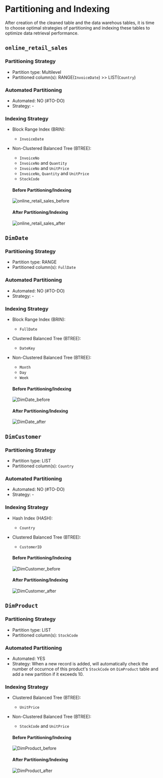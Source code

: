 # Partitioning and Indexing
After creation of the cleaned table and the data warehous tables, it is time to choose optimal strategies of partitioning and indexing these tables to optimize data retrieval performance.

## `online_retail_sales` 
### Partitioning Strategy 
- Partition type: Multilevel 
- Partitioned column(s): RANGE(`InvoiceDate`) >> LIST(`Country`) 
### Automated Partitioning 
- Automated: NO (#TO-DO)
- Strategy: -
### Indexing Strategy 
- Block Range Index (BRIN): 
    - `InvoiceDate`
- Non-Clustered Balanced Tree (BTREE): 
    - `InvoiceNo`
    - `InvoiceNo` and `Quantity`
    - `InvoiceNo` and `UnitPrice`
    - `InvoiceNo`, `Quantity` and `UnitPrice`
    - `StockCode`
    #### Before Partitioning/Indexing
    ![online_retail_sales_before](https://github.com/yossef-elmahdy/technical-assessment/blob/main/partitioning-indexing/online_retail_sales/Before.png)

    #### After Partitioning/Indexing
    ![online_retail_sales_after](https://github.com/yossef-elmahdy/technical-assessment/blob/main/partitioning-indexing/online_retail_sales/After.png)

## `DimDate` 
### Partitioning Strategy 
- Partition type: RANGE
- Partitioned column(s): `FullDate`
### Automated Partitioning 
- Automated: NO (#TO-DO)
- Strategy: -
### Indexing Strategy 
- Block Range Index (BRIN): 
    - `FullDate`
- Clustered Balanced Tree (BTREE):
    - `DateKey`
- Non-Clustered Balanced Tree (BTREE): 
    - `Month`
    - `Day` 
    - `Week` 
    #### Before Partitioning/Indexing
    ![DimDate_before](https://github.com/yossef-elmahdy/technical-assessment/blob/main/partitioning-indexing/DimDate/FullDate_Before.png)

    #### After Partitioning/Indexing
    ![DimDate_after](https://github.com/yossef-elmahdy/technical-assessment/blob/main/partitioning-indexing/DimDate/FullDate_Before.png)

## `DimCustomer` 
### Partitioning Strategy 
- Partition type: LIST 
- Partitioned column(s): `Country`
### Automated Partitioning 
- Automated: NO (#TO-DO)
- Strategy: -
### Indexing Strategy 
- Hash Index (HASH): 
    - `Country`
- Clustered Balanced Tree (BTREE):
    - `CustomerID`
    #### Before Partitioning/Indexing
    ![DimCustomer_before](https://github.com/yossef-elmahdy/technical-assessment/blob/main/partitioning-indexing/DimCustomer/CustomerID_Before.png)

    #### After Partitioning/Indexing
    ![DimCustomer_after](https://github.com/yossef-elmahdy/technical-assessment/blob/main/partitioning-indexing/DimCustomer/CustomerID_After.png)

## `DimProduct` 
### Partitioning Strategy 
- Partition type: LIST 
- Partitioned column(s): `StockCode`
### Automated Partitioning 
- Automated: YES 
- Strategy: When a new record is added, will automatically check the number of occurnce of this product's `StockCode` on `DimProduct` table and add a new partition if it exceeds 10. 
### Indexing Strategy 
- Clustered Balanced Tree (BTREE):
    - `UnitPrice`
- Non-Clustered Balanced Tree (BTREE): 
    - `StockCode` and `UnitPrice`
    #### Before Partitioning/Indexing
    ![DimProduct_before](https://github.com/yossef-elmahdy/technical-assessment/blob/main/partitioning-indexing/DimProduct/UnitPrice_Before.png)

    #### After Partitioning/Indexing
    ![DimProduct_after](https://github.com/yossef-elmahdy/technical-assessment/blob/main/partitioning-indexing/DimProduct/UnitPrice_After.png)
